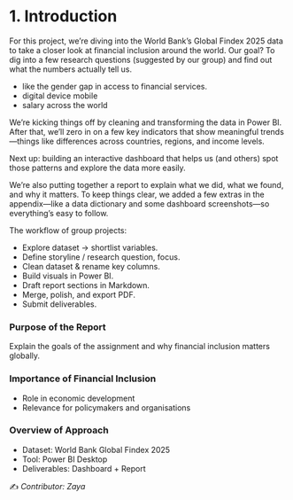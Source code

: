 <div style="page-break-before: always;"></div>

# 1. Introduction
For this project, we’re diving into the World Bank’s Global Findex 2025 data to take a closer look at financial inclusion around the world. Our goal? To dig into a few research questions (suggested by our group) and find out what the numbers actually tell us.

- like the gender gap in access to financial services.
- digital device mobile 
- salary across the world

We’re kicking things off by cleaning and transforming the data in Power BI. After that, we’ll zero in on a few key indicators that show meaningful trends—things like differences across countries, regions, and income levels.

Next up: building an interactive dashboard that helps us (and others) spot those patterns and explore the data more easily.

We’re also putting together a report to explain what we did, what we found, and why it matters. To keep things clear, we added a few extras in the appendix—like a data dictionary and some dashboard screenshots—so everything’s easy to follow.

The workflow of group projects:
- Explore dataset → shortlist variables.
- Define storyline / research question, focus.
- Clean dataset & rename key columns.
- Build visuals in Power BI.
- Draft report sections in Markdown.
- Merge, polish, and export PDF.
- Submit deliverables.

### Purpose of the Report
Explain the goals of the assignment and why financial inclusion matters globally.

### Importance of Financial Inclusion
- Role in economic development  
- Relevance for policymakers and organisations  

### Overview of Approach
- Dataset: World Bank Global Findex 2025  
- Tool: Power BI Desktop  
- Deliverables: Dashboard + Report  

✍️ *Contributor: Zaya*
